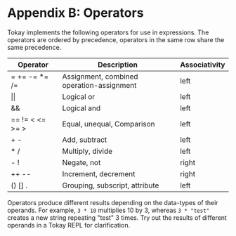 # Appendix B: Operators

Tokay implements the following operators for use in expressions. The operators are ordered by precedence, operators in the same row share the same precedence.

<table>
    <thead>
        <tr class="title">
            <th>
                Operator
            </th>
            <th>
                Description
            </th>
            <th>
                Associativity
            </th>
        </tr>
    </thead>
    <tbody>
        <tr>
            <td>= += -= *= /=</td>
            <td>Assignment, combined operation-assignment</td>
            <td>left</td>
        </tr>
        <tr>
            <td>||</td>
            <td>Logical or</td>
            <td>left</td>
        </tr>
        <tr>
            <td>&&</td>
            <td>Logical and</td>
            <td>left</td>
        </tr>
        <tr>
            <td>== != < <= >= ></td>
            <td>Equal, unequal, Comparison</td>
            <td>left</td>
        </tr>
        <tr>
            <td>+ -</td>
            <td>Add, subtract</td>
            <td>left</td>
        </tr>
        <tr>
            <td>* /</td>
            <td>Multiply, divide</td>
            <td>left</td>
        </tr>
        <tr>
            <td>- !</td>
            <td>Negate, not</td>
            <td>right</td>
        </tr>
        <tr>
            <td>++ --</td>
            <td>Increment, decrement</td>
            <td>right</td>
        </tr>
        <tr>
            <td>() [] .</td>
            <td>Grouping, subscript, attribute</td>
            <td>left</td>
        </tr>
    </tbody>
</table>

Operators produce different results depending on the data-types of their operands. For example, `3 * 10` multiplies 10 by 3, whereas `3 * "test"` creates a new string repeating "test" 3 times. Try out the results of different operands in a Tokay REPL for clarification.
